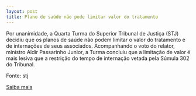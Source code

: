 ```yaml
---
layout: post
title: Plano de saúde não pode limitar valor do tratamento
---
```

<p>Por unanimidade, a Quarta Turma do Superior Tribunal de Justiça (STJ) decidiu que os planos de saúde não podem limitar o valor do tratamento e de internações de seus associados. Acompanhando o voto do relator, ministro Aldir Passarinho Junior, a Turma concluiu que a limitação de valor é mais lesiva que a restrição do tempo de internação vetada pela Súmula 302 do Tribunal.</p><p>Fonte: stj</p><p><a href="http://www.stj.jus.br/portal_stj/publicacao/engine.wsp?tmp.area=398&tmp.texto=92110" target="_blank">Saiba mais </a></p>

